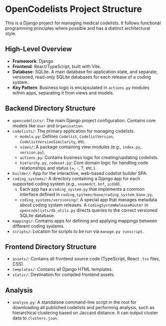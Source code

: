 # OpenCodelists Project Structure

This is a Django project for managing medical codelists. It follows functional programming principles where possible and has a distinct architectural style.

## High-Level Overview

-   **Framework**: Django
-   **Frontend**: React/TypeScript, built with Vite.
-   **Database**: SQLite. A main database for application state, and separate, versioned, read-only SQLite databases for each release of a coding system.
-   **Key Pattern**: Business logic is encapsulated in `actions.py` modules within apps, separating it from views and models.

## Backend Directory Structure

-   `opencodelists/`: The main Django project configuration. Contains core models like `User` and `Organisation`.
-   `codelists/`: The primary application for managing codelists.
    -   `models.py`: Defines `Codelist`, `CodelistVersion`, `CodelistVersionSimilarity`, etc.
    -   `views/`: A package containing view modules (e.g., `index.py`, `version.py`).
    -   `actions.py`: Contains business logic for creating/updating codelists.
    -   `hierarchy.py`, `codeset.py`: Core domain logic for handling code relationships and status (+, -, ?, etc.).
-   `builder/`: App for the interactive, web-based codelist builder SPA.
-   `coding_systems/`: A directory containing a Django app for each supported coding system (e.g., `snomedct`, `bnf`, `icd10`).
    -   Each app has a `coding_system.py` that implements a common interface defined in `coding_systems/base/coding_system_base.py`.
    -   `coding_systems/versioning/`: A special app that manages metadata about coding system releases. A `CodingSystemReleaseRouter` in `opencodelists/db_utils.py` directs queries to the correct versioned SQLite database.
-   `mappings/`: Contains apps for defining and applying mappings between different coding systems.
-   `scripts/`: Location for scripts to be run via `manage.py runscript`.

## Frontend Directory Structure

-   `assets/`: Contains all frontend source code (TypeScript, React `.tsx` files, CSS).
-   `templates/`: Contains all Django HTML templates.
-   `static/`: Destination for compiled frontend assets.

## Analysis

-   `analyse.py`: A standalone command-line script in the root for downloading all published codelists and performing analysis, such as hierarchical clustering based on Jaccard distance. It can output cluster data to `clusters.json`.
